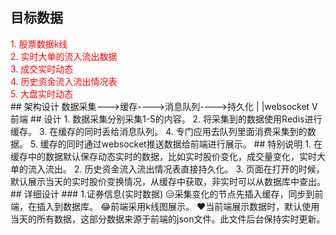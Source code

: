## 目标数据
<span style="color:red;">
1. 股票数据k线</br>
2. 实时大单的流入流出数据</br>
3. 成交实时动态</br>
4. 历史资金流入流出情况表</br>
5. 大盘实时动态</br>
</span>
## 架构设计
数据采集--->缓存---->消息队列---->持久化
			|
			|websocket
			V
		   前端
## 设计
1. 数据采集分别采集1-5的内容。
2. 将采集到的数据使用Redis进行缓存。
3. 在缓存的同时丢给消息队列。
4. 专门应用去队列里面消费采集到的数据。
5. 缓存的同时通过websocket推送数据给前端进行展示。
## 特别说明
1. 在缓存中的数据默认保存动态实时的数据，比如实时股价变化，成交量变化，实时大单的流入流出。
2. 历史资金流入流出情况表直接持久化。
3. 页面在打开的时候，默认展示当天的实时股价变换情况，从缓存中获取，非实时可以从数据库中查出。
## 详细设计
### 1.证券信息(实时数据)
😑采集变化的节点先插入缓存，同步到前端，在插入到数据库。
😂前端采用k线图展示。
❤️当前端展示数据时，默认使用当天的所有数据，这部分数据来源于前端的json文件。此文件后台保持实时更新。